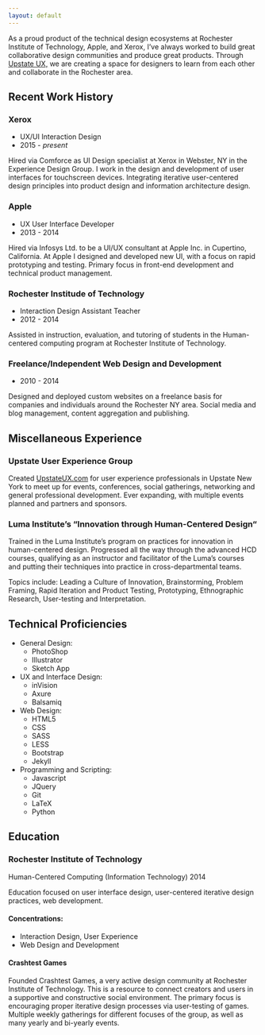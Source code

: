 ```yaml
---
layout: default
---
```


As a proud product of the technical design ecosystems at Rochester Institute of Technology, Apple, and Xerox, I’ve always worked to build great collaborative design communities and produce great products. Through [Upstate UX,](upstateUX.com) we are creating a space for designers to learn from each other and collaborate in the Rochester area.

## Recent Work History

### Xerox
- UX/UI Interaction Design
- 2015 - *present*

Hired via Comforce as UI Design specialist at Xerox in Webster, NY in the Experience Design Group. I work in the design and development of user interfaces for touchscreen devices. Integrating iterative user-centered design principles into product design and information architecture design.

### Apple
- UX User Interface Developer
- 2013 - 2014

Hired via Infosys Ltd. to be a UI/UX consultant at Apple Inc. in Cupertino, California. At Apple I designed and developed new UI, with a focus on rapid prototyping and testing. Primary focus in front-end development and technical product management.

### Rochester Institude of Technology
- Interaction Design Assistant Teacher
- 2012 - 2014

Assisted in instruction, evaluation, and tutoring of students in the Human-centered computing program at Rochester Institute of Technology.

### Freelance/Independent Web Design and Development
- 2010 - 2014

Designed and deployed custom websites on a freelance basis for companies and individuals around the Rochester NY area. Social media and blog management, content aggregation and publishing.

## Miscellaneous Experience

### Upstate User Experience Group
Created [UpstateUX.com](UpstateUX.com) for user experience professionals in Upstate New York to meet up for events, conferences, social gatherings, networking and general professional development. Ever expanding, with multiple events planned and partners and sponsors.

### Luma Institute’s “Innovation through Human-Centered Design“
Trained in the Luma Institute’s program on practices for innovation in human-centered design. Progressed all the way through the advanced HCD courses, qualifying as an instructor and facilitator of the Luma’s courses and putting their techniques into practice in cross-departmental teams. 

Topics include: Leading a Culture of Innovation, Brainstorming, Problem Framing, Rapid Iteration and Product Testing, Prototyping, Ethnographic Research, User-testing and Interpretation.

## Technical Proficiencies

- General Design:
  - PhotoShop
  - Illustrator
  - Sketch App
- UX and Interface Design:
  - inVision
  - Axure
  - Balsamiq
- Web Design:
  - HTML5
  - CSS
  - SASS
  - LESS
  - Bootstrap
  - Jekyll 
- Programming and Scripting:
  - Javascript
  - JQuery
  - Git
  - LaTeX
  - Python

## Education

### Rochester Institute of Technology 
Human-Centered Computing (Information Technology) 2014

Education focused on user interface design, user-centered iterative design practices, web development.

#### Concentrations:

- Interaction Design, User Experience
- Web Design and Development

#### Crashtest Games
Founded Crashtest Games, a very active design community at Rochester Institute of Technology. This is a resource to connect creators and users in a supportive and constructive social environment. The primary focus is encouraging proper iterative design processes via user-testing of games. Multiple weekly gatherings for different focuses of the group, as well as many yearly and bi-yearly events.
